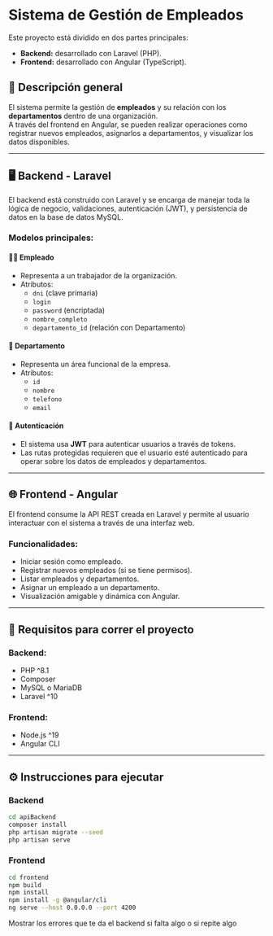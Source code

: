 # Sistema de Gestión de Empleados

Este proyecto está dividido en dos partes principales:  
- **Backend:** desarrollado con Laravel (PHP).
- **Frontend:** desarrollado con Angular (TypeScript).

## 🧠 Descripción general

El sistema permite la gestión de **empleados** y su relación con los **departamentos** dentro de una organización.  
A través del frontend en Angular, se pueden realizar operaciones como registrar nuevos empleados, asignarlos a departamentos, y visualizar los datos disponibles.

---

## 🖥️ Backend - Laravel

El backend está construido con Laravel y se encarga de manejar toda la lógica de negocio, validaciones, autenticación (JWT), y persistencia de datos en la base de datos MySQL.

### Modelos principales:

#### 🧑‍💼 Empleado
- Representa a un trabajador de la organización.
- Atributos:
  - `dni` (clave primaria)
  - `login`
  - `password` (encriptada)
  - `nombre_completo`
  - `departamento_id` (relación con Departamento)

#### 🏢 Departamento
- Representa un área funcional de la empresa.
- Atributos:
  - `id`
  - `nombre`
  - `telefono`
  - `email`

#### 🔐 Autenticación
- El sistema usa **JWT** para autenticar usuarios a través de tokens.
- Las rutas protegidas requieren que el usuario esté autenticado para operar sobre los datos de empleados y departamentos.

---

## 🌐 Frontend - Angular

El frontend consume la API REST creada en Laravel y permite al usuario interactuar con el sistema a través de una interfaz web.

### Funcionalidades:
- Iniciar sesión como empleado.
- Registrar nuevos empleados (si se tiene permisos).
- Listar empleados y departamentos.
- Asignar un empleado a un departamento.
- Visualización amigable y dinámica con Angular.

---

## 🚀 Requisitos para correr el proyecto

### Backend:
- PHP ^8.1
- Composer
- MySQL o MariaDB
- Laravel ^10

### Frontend:
- Node.js ^19
- Angular CLI

---

## ⚙️ Instrucciones para ejecutar

### Backend
```bash
cd apiBackend
composer install
php artisan migrate --seed
php artisan serve
```

### Frontend
```bash
cd frontend 
npm build
npm install
npm install -g @angular/cli
ng serve --host 0.0.0.0 --port 4200
```

Mostrar los errores que te da el backend si falta algo o si repite algo
